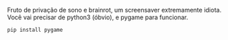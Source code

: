 Fruto de privação de sono e brainrot, um screensaver extremamente idiota.
Você vai precisar de python3 (óbvio), e pygame para funcionar.
```
pip install pygame
```

